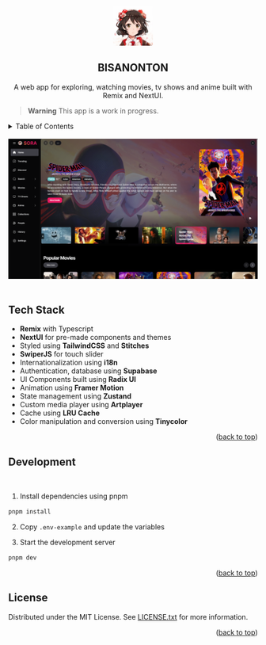 <a name="readme-top"></a>

<!-- PROJECT LOGO -->
<br />
<div align="center">
  <a href="https://github.com/CyberCrimeID/remix-movie">
    <img src="app/assets/images/logo_loading.png" alt="Logo" width="80" height="80">
  </a>

<h2 align="center">BISANONTON</h2>
  <p align="center">
    A web app for exploring, watching movies, tv shows and anime built with Remix and NextUI.
    <br />
  </p>
</div>

> **Warning**
> This app is a work in progress.
> <br/>

<!-- TABLE OF CONTENTS -->
<details>
  <summary>Table of Contents</summary>
  <ol>
    <li><a href="#tech-stack">Tech Stack</a></li>
    <li><a href="#development">Development</a></li>
    <li><a href="#license">License</a></li>
  </ol>
</details>
<br/>

<div align="center">
  <a href="https://github.com/CyberCrimeID/remix-movie">
    <img src="public/images/screenshot.png" alt="screenshot">
  </a>
</div>
<br/>

<!-- TECH STACK -->

## Tech Stack

- **Remix** with Typescript
- **NextUI** for pre-made components and themes
- Styled using **TailwindCSS** and **Stitches**
- **SwiperJS** for touch slider
- Internationalization using **i18n**
- Authentication, database using **Supabase**
- UI Components built using **Radix UI**
- Animation using **Framer Motion**
- State management using **Zustand**
- Custom media player using **Artplayer**
- Cache using **LRU Cache**
- Color manipulation and conversion using **Tinycolor**

<p align="right">(<a href="#readme-top">back to top</a>)</p>

<!-- DEVELOPMENT -->

## Development

<br/>

1. Install dependencies using pnpm

```sh
pnpm install
```

2. Copy `.env-example` and update the variables

3. Start the development server

```sh
pnpm dev
```

<p align="right">(<a href="#readme-top">back to top</a>)</p>

<!-- LICENSE -->

## License

Distributed under the MIT License. See [LICENSE.txt](https://github.com/CyberCrimeID/Bisanonton/blob/master/LICENSE.txt) for more information.

<p align="right">(<a href="#readme-top">back to top</a>)</p>
